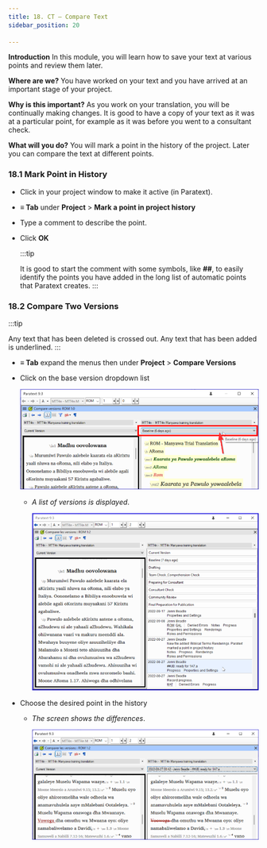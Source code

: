 ```yaml
---
title: 18. CT – Compare Text
sidebar_position: 20

---
```






**Introduction**
In this module, you will learn how to save your text at various points and review them later.


**Where are we?**
You have worked on your text and you have arrived at an important stage of your project.


**Why is this important?**
As you work on your translation, you will be continually making changes. It is good to have a copy of your text as it was at a particular point, for example as it was before you went to a consultant check.


**What will you do?**
You will mark a point in the history of the project. Later you can compare the text at different points.


### 18.1 Mark Point in History

- Click in your project window to make it active (in Paratext).
- **≡ Tab** under **Project** > **Mark a point in project history**
- Type a comment to describe the point.
- Click **OK**

	:::tip


	It is good to start the comment with some symbols, like **##**, to easily identify the points you have added in the long list of automatic points that Paratext creates. :::


### 18.2 Compare Two Versions


:::tip


Any text that has been deleted is crossed out. Any text that has been added is underlined. :::

- **≡ Tab** expand the menus then under **Project** > **Compare Versions**
- Click on the base version dropdown list

	![](./9214547.png)

	- _A list of versions is displayed_.

		![](./1950342118.png)

- Choose the desired point in the history
	- _The screen shows the differences_.

		![](./621740961.png)

